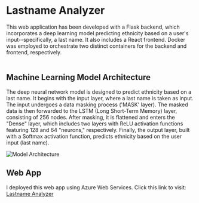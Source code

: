 # Lastname Analyzer

This web application has been developed with a Flask backend, which incorporates a deep learning model predicting ethnicity based on a user's input--specifically, a last name. It also includes a React frontend. Docker was employed to orchestrate two distinct containers for the backend and frontend, respectively.
<br>
<br>
## Machine Learning Model Architecture
The deep neural network model is designed to predict ethnicity based on a last name. It begins with the input layer, where a last name is taken as input. The input undergoes a data masking process ('MASK' layer). The masked data is then forwarded to the LSTM (Long Short-Term Memory) layer, consisting of 256 nodes. After masking, it is flattened and enters the "Dense" layer, which includes two layers with ReLU activation functions featuring 128 and 64 "neurons," respectively. Finally, the output layer, built with a Softmax activation function, predicts ethnicity based on the user input (last name).

![Model Architecture](https://github.com/morgan-park/docker-lastname-analyzer/assets/94096127/5a9af541-0073-4514-a2b1-a468b0ba21d1)

## Web App
I deployed this web app using Azure Web Services. Click this link to visit: [Lastname Analyzer](https://black-mushroom-0e59c6310.4.azurestaticapps.net/)
